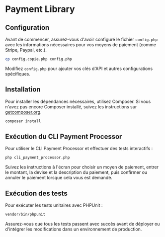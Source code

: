 # Payment Library

## Configuration

Avant de commencer, assurez-vous d'avoir configuré le fichier `config.php` avec les informations nécessaires pour vos moyens de paiement (comme Stripe, Paypal, etc.).

```bash
cp config.copie.php config.php
```

Modifiez `config.php` pour ajouter vos clés d'API et autres configurations spécifiques.

## Installation

Pour installer les dépendances nécessaires, utilisez Composer. Si vous n'avez pas encore Composer installé, suivez les instructions sur [getcomposer.org](https://getcomposer.org/).

```bash
composer install
```

## Exécution du CLI Payment Processor

Pour utiliser le CLI Payment Processor et effectuer des tests interactifs :

```bash
php cli_payment_processor.php
```

Suivez les instructions à l'écran pour choisir un moyen de paiement, entrer le montant, la devise et la description du paiement, puis confirmer ou annuler le paiement lorsque cela vous est demandé.

## Exécution des tests

Pour exécuter les tests unitaires avec PHPUnit :

```bash
vendor/bin/phpunit
```

Assurez-vous que tous les tests passent avec succès avant de déployer ou d'intégrer les modifications dans un environnement de production.
